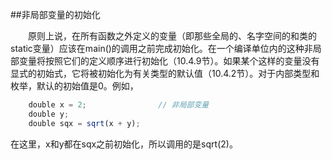 ##非局部变量的初始化

&emsp;&emsp;原则上说，在所有函数之外定义的变量（即那些全局的、名字空间的和类的static变量）应该在main()的调用之前完成初始化。在一个编译单位内的这种非局部变量将按照它们的定义顺序进行初始化（10.4.9节）。如果某个这样的变量没有显式的初始式，它将被初始化为有关类型的默认值（10.4.2节）。对于内部类型和枚举，默认的初始值是0。例如，

```javascript
    double x = 2;                // 非局部变量
    double y;
    double sqx = sqrt(x + y);
```

在这里，x和y都在sqx之前初始化，所以调用的是sqrt(2)。

&emsp;&emsp;